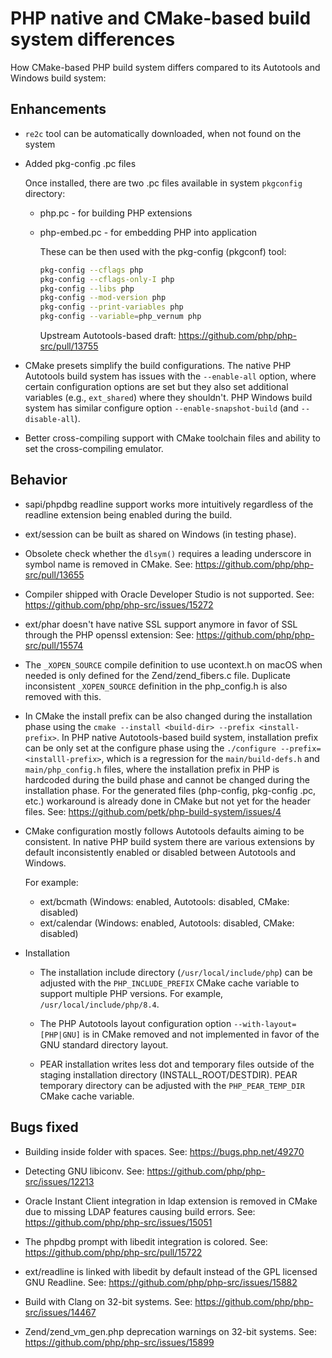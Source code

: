 # PHP native and CMake-based build system differences

How CMake-based PHP build system differs compared to its Autotools and Windows
build system:

## Enhancements

* `re2c` tool can be automatically downloaded, when not found on the system

* Added pkg-config .pc files

  Once installed, there are two .pc files available in system `pkgconfig`
  directory:

  * php.pc - for building PHP extensions
  * php-embed.pc - for embedding PHP into application

    These can be then used with the pkg-config (pkgconf) tool:

    ```sh
    pkg-config --cflags php
    pkg-config --cflags-only-I php
    pkg-config --libs php
    pkg-config --mod-version php
    pkg-config --print-variables php
    pkg-config --variable=php_vernum php
    ```

    Upstream Autotools-based draft: https://github.com/php/php-src/pull/13755

* CMake presets simplify the build configurations. The native PHP Autotools
  build system has issues with the `--enable-all` option, where certain
  configuration options are set but they also set additional variables (e.g.,
  `ext_shared`) where they shouldn't. PHP Windows build system has similar
  configure option `--enable-snapshot-build` (and `--disable-all`).

* Better cross-compiling support with CMake toolchain files and ability to set
  the cross-compiling emulator.

## Behavior

* sapi/phpdbg readline support works more intuitively regardless of the readline
  extension being enabled during the build.

* ext/session can be built as shared on Windows (in testing phase).

* Obsolete check whether the `dlsym()` requires a leading underscore in symbol
  name is removed in CMake.
  See: https://github.com/php/php-src/pull/13655

* Compiler shipped with Oracle Developer Studio is not supported.
  See: https://github.com/php/php-src/issues/15272

* ext/phar doesn't have native SSL support anymore in favor of SSL through the
  PHP openssl extension:
  See: https://github.com/php/php-src/pull/15574

* The `_XOPEN_SOURCE` compile definition to use ucontext.h on macOS when needed
  is only defined for the Zend/zend_fibers.c file. Duplicate inconsistent
  `_XOPEN_SOURCE` definition in the php_config.h is also removed with this.

* In CMake the install prefix can be also changed during the installation phase
  using the `cmake --install <build-dir> --prefix <install-prefix>`. In PHP
  native Autotools-based build system, installation prefix can be only set at
  the configure phase using the `./configure --prefix=<installl-prefix>`, which
  is a regression for the `main/build-defs.h` and `main/php_config.h` files,
  where the installation prefix in PHP is hardcoded during the build phase and
  cannot be changed during the installation phase. For the generated files
  (php-config, pkg-config .pc, etc.) workaround is already done in CMake but not
  yet for the header files.
  See: https://github.com/petk/php-build-system/issues/4

* CMake configuration mostly follows Autotools defaults aiming to be consistent.
  In native PHP build system there are various extensions by default
  inconsistently enabled or disabled between Autotools and Windows.

  For example:

    * ext/bcmath (Windows: enabled, Autotools: disabled, CMake: disabled)
    * ext/calendar (Windows: enabled, Autotools: disabled, CMake: disabled)

* Installation

  * The installation include directory (`/usr/local/include/php`) can be
    adjusted with the `PHP_INCLUDE_PREFIX` CMake cache variable to support
    multiple PHP versions. For example, `/usr/local/include/php/8.4`.

  * The PHP Autotools layout configuration option `--with-layout=[PHP|GNU]` is
    in CMake removed and not implemented in favor of the GNU standard directory
    layout.

  * PEAR installation writes less dot and temporary files outside of the staging
    installation directory (INSTALL_ROOT/DESTDIR). PEAR temporary directory can
    be adjusted with the `PHP_PEAR_TEMP_DIR` CMake cache variable.

## Bugs fixed

* Building inside folder with spaces.
  See: https://bugs.php.net/49270

* Detecting GNU libiconv.
  See: https://github.com/php/php-src/issues/12213

* Oracle Instant Client integration in ldap extension is removed in CMake due to
  missing LDAP features causing build errors.
  See: https://github.com/php/php-src/issues/15051

* The phpdbg prompt with libedit integration is colored.
  See: https://github.com/php/php-src/pull/15722

* ext/readline is linked with libedit by default instead of the GPL licensed GNU
  Readline.
  See: https://github.com/php/php-src/issues/15882

* Build with Clang on 32-bit systems.
  See: https://github.com/php/php-src/issues/14467

* Zend/zend_vm_gen.php deprecation warnings on 32-bit systems.
  See: https://github.com/php/php-src/issues/15899
